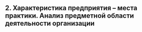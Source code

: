 ## 2. Характеристика предприятия – места практики. Анализ предметной области деятельности организации

